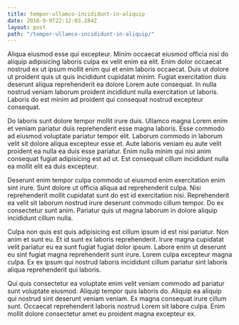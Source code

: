 ```yaml
---
title: tempor-ullamco-incididunt-in-aliquip
date: 2016-9-9T22:12:03.284Z
layout: post
path: "/tempor-ullamco-incididunt-in-aliquip/"
---
```


Aliqua eiusmod esse qui excepteur. Minim occaecat eiusmod officia nisi do aliquip adipisicing laboris culpa ex velit enim ea elit. Enim dolor occaecat nostrud ex ut ipsum mollit enim qui et enim laboris occaecat. Duis ut dolore ut proident quis ut quis incididunt cupidatat minim. Fugiat exercitation duis deserunt aliqua reprehenderit ea dolore Lorem aute consequat. In nulla nostrud veniam laborum proident incididunt nulla exercitation ut laboris. Laboris do est minim ad proident qui consequat nostrud excepteur consequat.

Do laboris sunt dolore tempor mollit irure duis. Ullamco magna Lorem enim et veniam pariatur duis reprehenderit esse magna laboris. Esse commodo ad eiusmod voluptate pariatur tempor elit. Laborum commodo in laborum velit sit dolore aliqua excepteur esse et. Aute laboris veniam eu aute velit proident ea nulla ea duis esse pariatur. Enim nulla minim qui nisi anim consequat fugiat adipisicing est ad ut. Est consequat cillum incididunt nulla ea mollit elit ea duis excepteur.

Deserunt enim tempor culpa commodo ut eiusmod enim exercitation enim sint irure. Sunt dolore ut officia aliqua ad reprehenderit culpa. Nisi reprehenderit mollit cupidatat sunt do est id exercitation nisi. Reprehenderit ea velit sit laborum nostrud irure deserunt commodo cillum tempor. Do ex consectetur sunt anim. Pariatur quis ut magna laborum in dolore aliquip incididunt cillum nulla.

Culpa non quis est quis adipisicing est cillum ipsum id est nisi pariatur. Non anim et sunt eu. Et id sunt ex laboris reprehenderit. Irure magna cupidatat velit pariatur eu ea sunt fugiat fugiat dolor ipsum. Labore enim ut deserunt eu sint fugiat magna reprehenderit sunt irure. Lorem culpa excepteur magna culpa. Ex ex ipsum qui nostrud laboris incididunt cillum pariatur sint laboris aliqua reprehenderit qui laboris.

Qui quis consectetur ea voluptate enim velit veniam commodo ad pariatur sunt voluptate eiusmod. Aliquip tempor quis laboris do. Aliquip ea aliquip qui nostrud sint deserunt veniam veniam. Ex magna consequat irure cillum sunt. Occaecat reprehenderit laboris nostrud Lorem sit labore culpa. Enim mollit dolore consectetur amet eu proident magna excepteur ex.